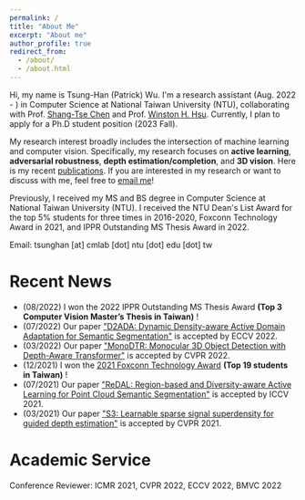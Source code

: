 ```yaml
---
permalink: /
title: "About Me"
excerpt: "About me"
author_profile: true
redirect_from: 
  - /about/
  - /about.html
---
```


Hi, my name is Tsung-Han (Patrick) Wu. I'm a research assistant (Aug. 2022 - ) in Computer Science at National Taiwan University (NTU), collaborating with Prof. [Shang-Tse Chen](https://www.csie.ntu.edu.tw/~stchen/) and Prof. [Winston H. Hsu](https://winstonhsu.info/). Currently, I plan to apply for a Ph.D student position (2023 Fall).

My research interest broadly includes the intersection of machine learning and computer vision. Specifically, my research focuses on **active learning**, **adversarial robustness**, **depth estimation/completion**, and **3D vision**. Here is my recent [publications](https://tsunghan-wu.github.io/publications/). If you are interested in my research or want to discuss with me, feel free to [email me](tsunghan@cmlab.csie.ntu.edu.tw)!

Previously, I received my MS and BS degree in Computer Science at National Taiwan University (NTU). I received the NTU Dean's List Award for the top 5% students for three times in 2016-2020, Foxconn Technology Award in 2021, and IPPR Outstanding MS Thesis Award in 2022.

Email: tsunghan [at] cmlab [dot] ntu [dot] edu [dot] tw

Recent News
=====

- (08/2022) I won the 2022 IPPR Outstanding MS Thesis Award **(Top 3 Computer Vision Master’s Thesis in Taiwan)** !
- (07/2022) Our paper ["D2ADA: Dynamic Density-aware Active Domain Adaptation for Semantic Segmentation"](https://arxiv.org/abs/2202.06484) is accepted by ECCV 2022.
- (03/2022) Our paper ["MonoDTR: Monocular 3D Object Detection with Depth-Aware Transformer"](https://arxiv.org/abs/2203.10981) is accepted by CVPR 2022.
- (12/2021) I won the [2021 Foxconn Technology Award](https://www.facebook.com/foxconnscholarship/photos/a.316005262172506/1316061712166851/) **(Top 19 students in Taiwan)** !
- (07/2021) Our paper ["ReDAL: Region-based and Diversity-aware Active Learning for Point Cloud Semantic Segmentation"](https://arxiv.org/abs/2107.11769) is accepted by ICCV 2021.
- (03/2021) Our paper ["S3: Learnable sparse signal superdensity for guided depth estimation"](https://arxiv.org/abs/2103.02396) is accepted by CVPR 2021.

Academic Service
=====
Conference Reviewer: ICMR 2021, CVPR 2022, ECCV 2022, BMVC 2022
